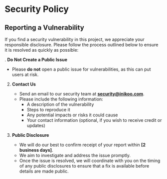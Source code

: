 # Security Policy

## Reporting a Vulnerability

If you find a security vulnerability in this project, we appreciate your responsible disclosure. Please follow the process outlined below to ensure it is resolved as quickly as possible:

. **Do Not Create a Public Issue**
   - Please **do not** open a public issue for vulnerabilities, as this can put users at risk.
   
2. **Contact Us**
   - Send an email to our security team at **[security@inikoo.com](mailto:security@inikoo.com)**.
   - Please include the following information:
     - A description of the vulnerability
     - Steps to reproduce it
     - Any potential impacts or risks it could cause
     - Your contact information (optional, if you wish to receive credit or updates)

3. **Public Disclosure**
   - We will do our best to confirm receipt of your report within **[2 business days]**.
   - We aim to investigate and address the issue promptly.
   - Once the issue is resolved, we will coordinate with you on the timing of any public disclosures to ensure that a fix is available before details are made public.


